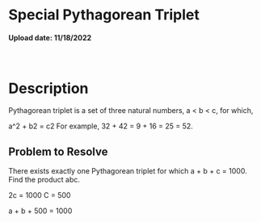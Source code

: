 # Special Pythagorean Triplet
####   Upload date: 11/18/2022
&nbsp;
# Description

 Pythagorean triplet is a set of three natural numbers, a < b < c, for which,

a^2 + b2 = c2
For example, 32 + 42 = 9 + 16 = 25 = 52.


## Problem to Resolve

There exists exactly one Pythagorean triplet for which a + b + c = 1000.
Find the product abc.

2c = 1000
C = 500 

a + b + 500 = 1000
